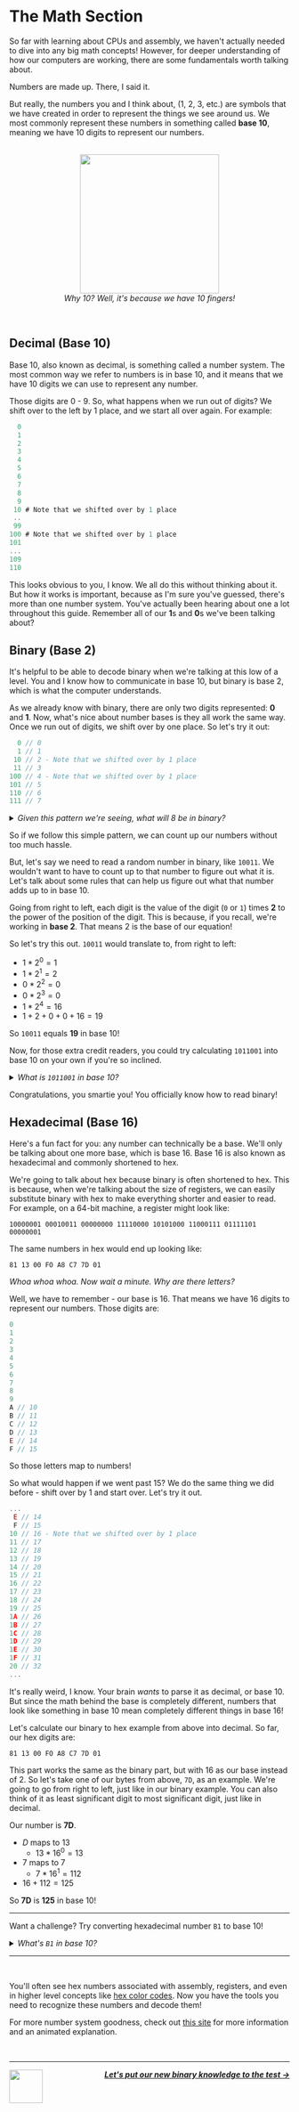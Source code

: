 # The Math Section

So far with learning about CPUs and assembly, we haven't actually needed to dive into any big math concepts! However, for deeper understanding of how our computers are working, there are some fundamentals worth talking about.

Numbers are made up. There, I said it.

But really, the numbers you and I think about, (1, 2, 3, etc.) are symbols that we have created in order to represent the things we see around us. We most commonly represent these numbers in something called **base 10**, meaning we have 10 digits to represent our numbers.

<p align="center">
  <br />
  <img height="250" src="https://cloud-qs4ujxdmd-hack-club-bot.vercel.app/0hands.png">
  <br />
  <span>
    <em>
      Why 10? Well, it's because we have 10 fingers!
    </em>
  </span>
</p>
<br />

## Decimal (Base 10)

Base 10, also known as decimal, is something called a number system. The most common way we refer to numbers is in base 10, and it means that we have 10 digits we can use to represent any number.

Those digits are 0 - 9. So, what happens when we run out of digits? We shift over to the left by 1 place, and we start all over again. For example:
```js
  0
  1
  2
  3
  4
  5
  6
  7
  8
  9
 10 # Note that we shifted over by 1 place
 ..
 99
100 # Note that we shifted over by 1 place
101
...
109
110
```

This looks obvious to you, I know. We all do this without thinking about it. But how it works is important, because as I'm sure you've guessed, there's more than one number system. You've actually been hearing about one a lot throughout this guide. Remember all of our **1**s and **0**s we've been talking about?

## Binary (Base 2)

It's helpful to be able to decode binary when we're talking at this low of a level. You and I know how to communicate in base 10, but binary is base 2, which is what the computer understands.

As we already know with binary, there are only two digits represented: **0** and **1**. Now, what's nice about number bases is they all work the same way. Once we run out of digits, we shift over by one place. So let's try it out:

```js
  0 // 0
  1 // 1
 10 // 2 - Note that we shifted over by 1 place
 11 // 3
100 // 4 - Note that we shifted over by 1 place
101 // 5
110 // 6
111 // 7
```

<details>
<summary><i>Given this pattern we're seeing, what will 8 be in binary?</i></summary>
<br />
<i>Since we've run out of digits to use, we have to shift 1 place over. 8 in binary is `1000`.</i>
</details>

So if we follow this simple pattern, we can count up our numbers without too much hassle.

But, let's say we need to read a random number in binary, like `10011`. We wouldn't want to have to count up to that number to figure out what it is. Let's talk about some rules that can help us figure out what that number adds up to in base 10.

Going from right to left, each digit is the value of the digit (`0` or `1`) times **2** to the power of the position of the digit. This is because, if you recall, we're working in **base 2**. That means 2 is the base of our equation!

So let's try this out. `10011` would translate to, from right to left:

- $1 * 2^0 = 1$
- $1 * 2^1 = 2$
- $0 * 2^2 = 0$
- $0 * 2^3 = 0$
- $1 * 2^4 = 16$
- $1 + 2 + 0 + 0 + 16 = 19$

So `10011` equals **19** in base 10!

Now, for those extra credit readers, you could try calculating `1011001` into base 10 on your own if you're so inclined.

<details>
<summary><i>What is <code>1011001</code> in base 10?</i></summary>
<br />
<i>
As a reminder, we're calculating from right to left.

- $1 * 2^0 = 1$
- $0 * 2^1 = 0$
- $0 * 2^2 = 0$
- $1 * 2^3 = 8$
- $1 * 2^4 = 16$
- $0 * 2^5 = 0$
- $1 * 2^6 = 64$
- $1 + 0 + 0 + 8 + 16 + 0 + 64 = 89$

So `1011001` is 89 in base 10.
</i>
</details>

Congratulations, you smartie you! You officially know how to read binary!

## Hexadecimal (Base 16)

Here's a fun fact for you: any number can technically be a base. We'll only be talking about one more base, which is base 16. Base 16 is also known as hexadecimal and commonly shortened to hex.

We're going to talk about hex because binary is often shortened to hex. This is because, when we're talking about the size of registers, we can easily substitute binary with hex to make everything shorter and easier to read. For example, on a 64-bit machine, a register might look like:

```
10000001 00010011 00000000 11110000 10101000 11000111 01111101 00000001
```

The same numbers in hex would end up looking like:

```
81 13 00 FO A8 C7 7D 01
```

_Whoa whoa whoa. Now wait a minute. Why are there letters?_

Well, we have to remember - our base is 16. That means we have 16 digits to represent our numbers. Those digits are:

```js
0
1
2
3
4
5
6
7
8
9
A // 10
B // 11
C // 12
D // 13
E // 14
F // 15
```

So those letters map to numbers!

So what would happen if we went past 15? We do the same thing we did before - shift over by 1 and start over. Let's try it out.

```js
...
 E // 14
 F // 15
10 // 16 - Note that we shifted over by 1 place
11 // 17
12 // 18
13 // 19
14 // 20
15 // 21
16 // 22
17 // 23
18 // 24
19 // 25
1A // 26
1B // 27
1C // 28
1D // 29
1E // 30
1F // 31
20 // 32
...
```

It's really weird, I know. Your brain _wants_ to parse it as decimal, or base 10. But since the math behind the base is completely different, numbers that look like something in base 10 mean completely different things in base 16!

Let's calculate our binary to hex example from above into decimal. So far, our hex digits are:

```
81 13 00 FO A8 C7 7D 01
```

This part works the same as the binary part, but with 16 as our base instead of 2. So let's take one of our bytes from above, `7D`, as an example. We're going to go from right to left, just like in our binary example. You can also think of it as least significant digit to most significant digit, just like in decimal.

Our number is **7D**.

- $D$ maps to $13$
  - $13 * 16^0 = 13$
- $7$ maps to $7$
  - $7 * 16^1 = 112$
- $16 + 112 = 125$

So **7D** is **125** in base 10!

---

Want a challenge? Try converting hexadecimal number `B1` to base 10!

<details>
<summary><i>What's <code>B1</code> in base 10?</i></summary>
<br />
<i>

As a reminder, we're calculating from right to left.

Our number is $B1$.

- $1$ maps to $1$
  - $1 * 16^0 = 1$
- $B$ maps to $11$
  - $11 * 16^1 = 176$
- $1 + 176 = 177$

So `B1` is 89 in base 10.
</i>
</details>

---

<br />

You'll often see hex numbers associated with assembly, registers, and even in higher level concepts like [hex color codes](https://www.color-hex.com/). Now you have the tools you need to recognize these numbers and decode them!

For more number system goodness, check out [this site](https://www.mathsisfun.com/binary-number-system.html) for more information and an animated explanation.

<br />

---

<a href="/guide/writing-code/uppercaser.md">
  <picture>
    <source media="(prefers-color-scheme: dark)" srcset="https://cloud-5aq8uo1rv-hack-club-bot.vercel.app/0backd.png">
    <img align="left" width="60" src="https://cloud-5v3nvbscw-hack-club-bot.vercel.app/0backl.png" />
  </picture>
</a>

<p align="right">
  <em>
    <b>
      <a href="/guide/math/boolean-logic.md">
        Let's put our new binary knowledge to the test →
      </a>
    </b>
  </em>
</p>
